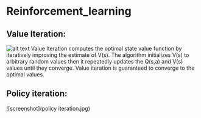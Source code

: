 # Reinforcement_learning
## Value Iteration:
![alt text](https://i.stack.imgur.com/ORobd.png)
Value Iteration computes the optimal state value function by iteratively improving the estimate of V(s). The algorithm initializes V(s) to arbitrary random values then it repeatedly updates the Q(s,a) and V(s) values until they converge. Value iteration is guaranteed to converge to the optimal values.

## Policy iteration: 
![screenshot](policy iteration.jpg)

